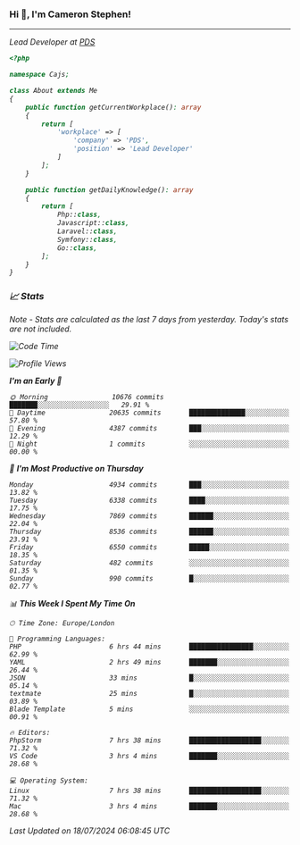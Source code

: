 ### Hi 👋, I'm Cameron Stephen!
<hr>
<p><em>Lead Developer at <a href="https://prindatasolutions.co.uk">PDS</a></p>


```php
<?php

namespace Cajs;

class About extends Me
{
    public function getCurrentWorkplace(): array
    {
        return [
            'workplace' => [
                'company' => 'PDS',
                'position' => 'Lead Developer'
            ]
        ];
    }

    public function getDailyKnowledge(): array
    {
        return [
            Php::class,
            Javascript::class,
            Laravel::class,
            Symfony::class,
            Go::class,
        ];
    }
}
```

### 📈 Stats
<p><em>Note - Stats are calculated as the last 7 days from yesterday. Today's stats are not included.</em></p>


<!--START_SECTION:waka-->
![Code Time](http://img.shields.io/badge/Code%20Time-3%2C880%20hrs%2031%20mins-blue)

![Profile Views](http://img.shields.io/badge/Profile%20Views-0-blue)

**I'm an Early 🐤** 

```text
🌞 Morning                10676 commits       ███████░░░░░░░░░░░░░░░░░░   29.91 % 
🌆 Daytime                20635 commits       ██████████████░░░░░░░░░░░   57.80 % 
🌃 Evening                4387 commits        ███░░░░░░░░░░░░░░░░░░░░░░   12.29 % 
🌙 Night                  1 commits           ░░░░░░░░░░░░░░░░░░░░░░░░░   00.00 % 
```
📅 **I'm Most Productive on Thursday** 

```text
Monday                   4934 commits        ███░░░░░░░░░░░░░░░░░░░░░░   13.82 % 
Tuesday                  6338 commits        ████░░░░░░░░░░░░░░░░░░░░░   17.75 % 
Wednesday                7869 commits        ██████░░░░░░░░░░░░░░░░░░░   22.04 % 
Thursday                 8536 commits        ██████░░░░░░░░░░░░░░░░░░░   23.91 % 
Friday                   6550 commits        █████░░░░░░░░░░░░░░░░░░░░   18.35 % 
Saturday                 482 commits         ░░░░░░░░░░░░░░░░░░░░░░░░░   01.35 % 
Sunday                   990 commits         █░░░░░░░░░░░░░░░░░░░░░░░░   02.77 % 
```


📊 **This Week I Spent My Time On** 

```text
🕑︎ Time Zone: Europe/London

💬 Programming Languages: 
PHP                      6 hrs 44 mins       ████████████████░░░░░░░░░   62.99 % 
YAML                     2 hrs 49 mins       ███████░░░░░░░░░░░░░░░░░░   26.44 % 
JSON                     33 mins             █░░░░░░░░░░░░░░░░░░░░░░░░   05.14 % 
textmate                 25 mins             █░░░░░░░░░░░░░░░░░░░░░░░░   03.89 % 
Blade Template           5 mins              ░░░░░░░░░░░░░░░░░░░░░░░░░   00.91 % 

🔥 Editors: 
PhpStorm                 7 hrs 38 mins       ██████████████████░░░░░░░   71.32 % 
VS Code                  3 hrs 4 mins        ███████░░░░░░░░░░░░░░░░░░   28.68 % 

💻 Operating System: 
Linux                    7 hrs 38 mins       ██████████████████░░░░░░░   71.32 % 
Mac                      3 hrs 4 mins        ███████░░░░░░░░░░░░░░░░░░   28.68 % 
```


 Last Updated on 18/07/2024 06:08:45 UTC
<!--END_SECTION:waka-->
